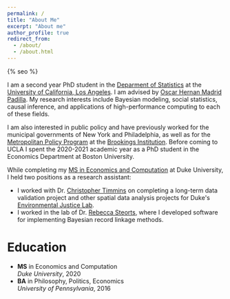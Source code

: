 ```yaml
---
permalink: /
title: "About Me"
excerpt: "About me"
author_profile: true
redirect_from: 
  - /about/
  - /about.html
---
```


{% seo %}

I am a second year PhD student in the [Deparment of Statistics](http://statistics.ucla.edu/) at the [University of California, Los Angeles](https://www.ucla.edu/).
I am advised by [Oscar Hernan Madrid Padilla](https://hernanmp.github.io/).
My research interests include Bayesian modeling, social statistics, causal inference, and applications of high-performance computing to each of these fields. 

I am also interested in public policy and have previously worked for the municipal governments of New York and Philadelphia, as well as for the
[Metropolitan Policy Program](https://www.brookings.edu/program/metropolitan-policy-program/) at the [Brookings Institution](https://www.brookings.edu/).
Before coming to UCLA I spent the 2020-2021 academic year as a PhD student in the Economics Department at Boston University.

While completing my [MS in Economics and Computation](https://econ.duke.edu/masters-programs/degree-programs/msec) at Duke University, I held two positions as 
a research assistant: 
* I worked with Dr. [Christopher Timmins](https://sites.duke.edu/christophertimmins) on completing a long-term data validation project and other spatial data
analysis projects for Duke's [Environmental Justice Lab](https://nicholasinstitute.duke.edu/project/environmental-justice-lab). 
* I worked in the lab of Dr. [Rebecca Steorts](https://resteorts.github.io/index.html), where I developed software for implementing Bayesian record
linkage methods.

Education
======
* **MS** in Economics and Computation  
  *Duke University*, 2020
* **BA** in Philosophy, Politics, Economics  
  *University of Pennsylvania*, 2016